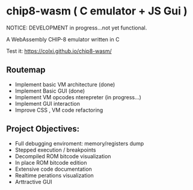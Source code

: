 # chip8-wasm ( C emulator + JS Gui )
NOTICE: DEVELOPMENT in progress...not yet functional.

A WebAssembly CHIP-8 emulator written in C

Test it: https://colxi.github.io/chip8-wasm/

## Routemap
- Implement basic VM architecture (done)
- Implement Basic GUI (done)
- Implement VM opcodes nterepreter (in progress...)
- Implement GUI interaction
- Improve CSS , VM code refactoring

## Project Objectives:
- Full debugging enviroment: memory/registers dump
- Stepped execution / breakpoints 
- Decompiled ROM bitcode visualization
- In place ROM bitcode edition
- Extensive code documentation
- Realtime perations visualization
- Arttractive GUI

